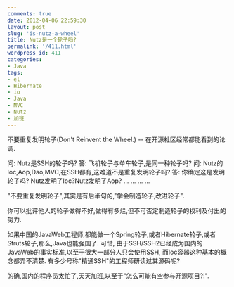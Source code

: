 ```yaml
---
comments: true
date: 2012-04-06 22:59:30
layout: post
slug: 'is-nutz-a-wheel'
title: Nutz是一个轮子吗?
permalink: '/411.html'
wordpress_id: 411
categories:
- Java
tags:
- el
- Hibernate
- io
- Java
- MVC
- Nutz
- 加班
---
```


不要重复发明轮子(Don't Reinvent the Wheel.) -- 在开源社区经常都能看到的论调.


问: Nutz是SSH的轮子吗?
答: 飞机轮子与单车轮子,是同一种轮子吗?
问: Nutz的Ioc,Aop,Dao,MVC,在SSH都有,这难道不是重复发明轮子吗?
答: 你确定这是发明轮子吗? Nutz发明了Ioc?Nutz发明了Aop?
... ...
... ...


"不要重复发明轮子",其实是有后半句的,"学会制造轮子,改进轮子".

你可以批评他人的轮子做得不好,做得有多烂,但不可否定制造轮子的权利及付出的努力.


如果中国的JavaWeb工程师,都能做一个Spring轮子,或者Hibernate轮子,或者Struts轮子,那么,Java也能强国了.
可惜, 由于SSH/SSH2已经成为国内的JavaWeb的事实标准,以至于很大一部分人只会使用SSH, 而Ioc容器这种基本的概念都弄不清楚. 有多少号称"精通SSH"的工程师研读过其源码呢?


的确,国内的程序员太忙了,天天加班,以至于"怎么可能有空参与开源项目?!".
